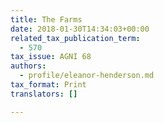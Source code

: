```yaml
---
title: The Farms
date: 2018-01-30T14:34:03+00:00
related_tax_publication_term:
  - 570
tax_issue: AGNI 68
authors:
  - profile/eleanor-henderson.md
tax_format: Print
translators: []

---
```

